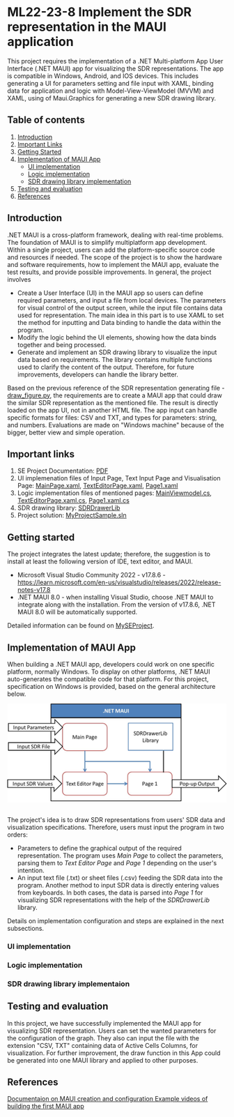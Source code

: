 # ML22-23-8 Implement the SDR representation in the MAUI application

 This project requires the implementation of a .NET Multi-platform App User Interface (.NET MAUI) app for visualizing the SDR representations. The app is compatible in Windows, Android, and IOS devices. This includes generating a UI for parameters setting and file input with XAML, binding data for application and logic with Model-View-ViewModel (MVVM) and XAML, using of Maui.Graphics for generating a new SDR drawing library.  

## Table of contents
1. [Introduction](#introduction)
2. [Important Links](#important-links)
2. [Getting Started](#getting-started)
3. [Implementation of MAUI App](#implementation-of-maui-app)
    * [UI implementation](#ui-implementation)
    * [Logic implementation](#logic-implementation)
    * [SDR drawing library implementation](#sdr-drawing-library-implementation)
4. [Testing and evaluation](#testing-and-evaluation)
5. [References](#references)

## Introduction
.NET MAUI is a cross-platform framework, dealing with real-time problems. The foundation of MAUI is to simplify multiplatform app development. Within a single project, users can add the platform-specific source code and resources if needed. The scope of the project is to show the hardware and software requirements, how to implement the MAUI app, evaluate the test results, and provide possible improvements. In general, the project involves
* Create a User Interface (UI) in the MAUI app so users can define required parameters, and input a file from local devices. The parameters for visual control of the output screen, while the input file contains data used for representation. The main idea in this part is to use XAML to set the method for inputting and Data binding to handle the data within the program.
* Modify the logic behind the UI elements, showing how the data binds together and being processed.
* Generate and implement an SDR drawing library to visualize the input data based on requirements. The library contains multiple functions used to clarify the content of the output. Therefore, for future improvements, developers can handle the library better. 

Based on the previous reference of the SDR representation generating file - [draw_figure.py](./Python/ColumnActivityDiagram/draw_figure.py), the requirements are to create a MAUI app that could draw the similar SDR representation as the mentioned file. The result is directly loaded on the app UI, not in another HTML file. The app input can handle specific formats for files: CSV and TXT, and types for parameters: string, and numbers. Evaluations are made on "Windows machine" because of the bigger, better view and simple operation. 

## Important links
1. SE Project Documentation: [PDF](https://github.com/tongngocminhanh/MAUI_App_SDR/tree/master/MySEProject/Documentation)<br/>
2. UI implemenation files of Input Page, Text Input Page and Visualisation Page: [MainPage.xaml](https://github.com/tongngocminhanh/MAUI_App_SDR/blob/master/MySEProject/AppSDR/MainPage.xaml), [TextEditorPage.xaml](https://github.com/tongngocminhanh/MAUI_App_SDR/blob/master/MySEProject/AppSDR/TextEditorPage.xaml), [Page1.xaml](https://github.com/tongngocminhanh/MAUI_App_SDR/blob/master/MySEProject/AppSDR/Page1.xaml)<br/>
3. Logic implementation files of mentioned pages: [MainViewmodel.cs](https://github.com/tongngocminhanh/MAUI_App_SDR/blob/master/MySEProject/AppSDR/ViewModel/MainViewModel.cs), [TextEditorPage.xaml.cs](https://github.com/tongngocminhanh/MAUI_App_SDR/blob/master/MySEProject/AppSDR/TextEditorPage.xaml.cs), [Page1.xaml.cs](https://github.com/tongngocminhanh/MAUI_App_SDR/blob/master/MySEProject/AppSDR/Page1.xaml.cs)<br/>
4. SDR drawing library: [SDRDrawerLib]()<br/>
5. Project solution: [MyProjectSample.sln](https://github.com/tongngocminhanh/MAUI_App_SDR/blob/master/MySEProject/MyProjectSample.sln)

## Getting started
The project integrates the latest update; therefore, the suggestion is to install at least the following version of IDE, text editor, and MAUI.
* Microsoft Visual Studio Community 2022 - v17.8.6 - https://learn.microsoft.com/en-us/visualstudio/releases/2022/release-notes-v17.8
* .NET MAUI 8.0 - when installing Visual Studio, choose .NET MAUI to integrate along with the installation. From the version of v17.8.6, .NET MAUI 8.0 will be automatically supported.

Detailed information can be found on [MySEProject](https://github.com/tongngocminhanh/MAUI_App_SDR/tree/master/MySEProject).

## Implementation of MAUI App
When building a .NET MAUI app, developers could work on one specific platform, normally Windows. To display on other platforms, .NET MAUI auto-generates the compatible code for that platform. For this project, specification on Windows is provided, based on the general architecture below.

<div style="background-color: #ffffff; text-align:center">
  <img src="./Figures/General Architecture of App SDR.jpg" title="general-architecture-of-app-sdr" width=700px></img>
</div><br>

The project's idea is to draw SDR representations from users' SDR data and visualization specifications. Therefore, users must input the program in two orders: 
* Parameters to define the graphical output of the required representation. The program uses *Main Page* to collect the parameters, parsing them to *Text Editor Page* and *Page 1* depending on the user's intention.
* An input text file (.txt) or sheet files (.csv) feeding the SDR data into the program. Another method to input SDR data is directly entering values from keyboards. In both cases, the data is parsed into *Page 1* for visualizing SDR representations with the help of the *SDRDrawerLib* library.

Details on implementation configuration and steps are explained in the next subsections.

### UI implementation
### Logic implementation
### SDR drawing library implementaion
## Testing and evaluation

In this project, we have successfully implemented the MAUI app for visualizing SDR representation. Users can set the wanted parameters for the configuration of the graph. They also can input the file with the extension "CSV, TXT" containing data of Active Cells Columns, for visualization. For further improvement, the draw function in this App could be generated into one MAUI library and applied to other purposes.

## References

[Documentaion on MAUI creation and configuration ](https://learn.microsoft.com/en-us/dotnet/maui/?view=net-maui-8.0)
[Example videos of building the first MAUI app ](https://www.youtube.com/playlist?list=PLdo4fOcmZ0oUBAdL2NwBpDs32zwGqb9DY)